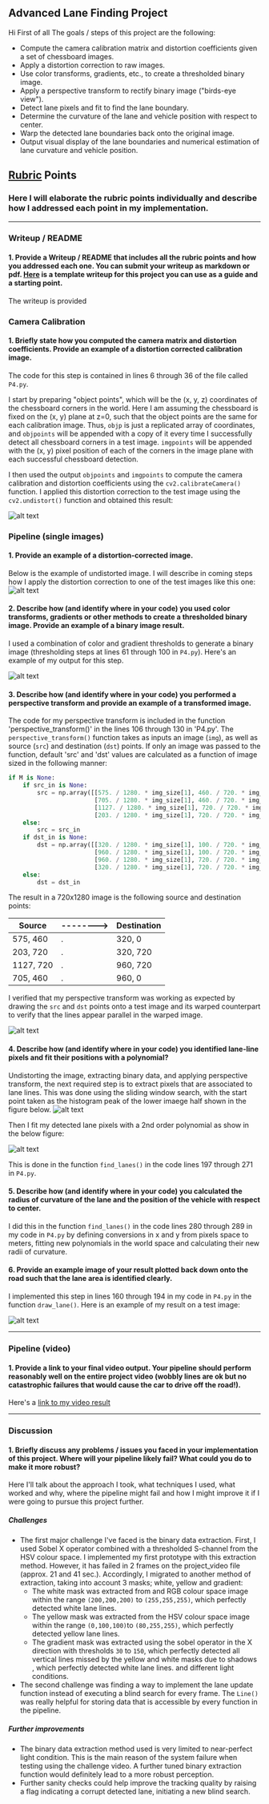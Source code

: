 ## Advanced Lane Finding Project

Hi First of all The goals / steps of this project are the following:

* Compute the camera calibration matrix and distortion coefficients given a set of chessboard images.
* Apply a distortion correction to raw images.
* Use color transforms, gradients, etc., to create a thresholded binary image.
* Apply a perspective transform to rectify binary image ("birds-eye view").
* Detect lane pixels and fit to find the lane boundary.
* Determine the curvature of the lane and vehicle position with respect to center.
* Warp the detected lane boundaries back onto the original image.
* Output visual display of the lane boundaries and numerical estimation of lane curvature and vehicle position.

[//]: # (Image References)

[image1]: ./md_images/undist_chess.png "Undistorted"
[image2]: ./test_images/undistorted/test2.jpg "Road Transformed"
[image3]: ./test_images/binary/test2.jpg "Binary Example"
[image4]: ./md_images/perspective_test2.png "Warp Example"
[image7]: ./md_images/histogram.png "histogram"
[image5]: ./examples/color_fit_lines.jpg "Fit Visual"
[image6]: ./output_images/test2.jpg "Output"
[video1]: ./project_video_lanes.mp4 "Video"

## [Rubric](https://review.udacity.com/#!/rubrics/571/view) Points

### Here I will elaborate the rubric points individually and describe how I addressed each point in my implementation.  

---

### Writeup / README

#### 1. Provide a Writeup / README that includes all the rubric points and how you addressed each one.  You can submit your writeup as markdown or pdf.  [Here](https://github.com/udacity/CarND-Advanced-Lane-Lines/blob/master/writeup_template.md) is a template writeup for this project you can use as a guide and a starting point.  

The writeup is provided

### Camera Calibration

#### 1. Briefly state how you computed the camera matrix and distortion coefficients. Provide an example of a distortion corrected calibration image.

The code for this step is contained in lines 6 through 36 of the file called `P4.py`.  

I start by preparing "object points", which will be the (x, y, z) coordinates of the chessboard corners in the world. Here I am assuming the chessboard is fixed on the (x, y) plane at z=0, such that the object points are the same for each calibration image.  Thus, `objp` is just a replicated array of coordinates, and `objpoints` will be appended with a copy of it every time I successfully detect all chessboard corners in a test image.  `imgpoints` will be appended with the (x, y) pixel position of each of the corners in the image plane with each successful chessboard detection.  

I then used the output `objpoints` and `imgpoints` to compute the camera calibration and distortion coefficients using the `cv2.calibrateCamera()` function.  I applied this distortion correction to the test image using the `cv2.undistort()` function and obtained this result: 

![alt text][image1]

### Pipeline (single images)

#### 1. Provide an example of a distortion-corrected image.

Below is the example of undistorted image. I will describe in coming steps how I apply the distortion correction to one of the test images like this one:
![alt text][image2]

#### 2. Describe how (and identify where in your code) you used color transforms, gradients or other methods to create a thresholded binary image.  Provide an example of a binary image result.

I used a combination of color and gradient thresholds to generate a binary image (thresholding steps at lines 61 through 100 in `P4.py`).  Here's an example of my output for this step.  

![alt text][image3]

#### 3. Describe how (and identify where in your code) you performed a perspective transform and provide an example of a transformed image.

The code for my perspective transform is included in the function 'perspective_transform()' in the lines 106 through 130 in 'P4.py'.  The `perspective_transform()` function takes as inputs an image (`img`), as well as source (`src`) and destination (`dst`) points. If only an image was passed to the function, default 'src' and 'dst' values are calculated as a function of image sized in the following manner:

```python
if M is None:
    if src_in is None:
        src = np.array([[575. / 1280. * img_size[1], 460. / 720. * img_size[0]],
                        [705. / 1280. * img_size[1], 460. / 720. * img_size[0]],
                        [1127. / 1280. * img_size[1], 720. / 720. * img_size[0]],
                        [203. / 1280. * img_size[1], 720. / 720. * img_size[0]]], np.float32)
    else:
        src = src_in
    if dst_in is None:
        dst = np.array([[320. / 1280. * img_size[1], 100. / 720. * img_size[0]],
                        [960. / 1280. * img_size[1], 100. / 720. * img_size[0]],
                        [960. / 1280. * img_size[1], 720. / 720. * img_size[0]],
                        [320. / 1280. * img_size[1], 720. / 720. * img_size[0]]], np.float32)
    else:
        dst = dst_in
```

The result in a 720x1280 image is the following source and destination points:

| Source        |-------->| Destination   | 
|---------------|-|---------------| 
| 575, 460      |.| 320, 0        | 
| 203, 720      |.| 320, 720      |
| 1127, 720     |.| 960, 720      |
| 705, 460      |.| 960, 0        |

I verified that my perspective transform was working as expected by drawing the `src` and `dst` points onto a test image and its warped counterpart to verify that the lines appear parallel in the warped image.

![alt text][image4]

#### 4. Describe how (and identify where in your code) you identified lane-line pixels and fit their positions with a polynomial?

Undistorting the image, extracting binary data, and applying perspective transform, the next required step is to extract pixels that are associated to lane lines. This was done using the sliding window search, with the start point taken as the histogram peak of the lower imaege half shown in the figure below.
![alt text][image7]

Then I fit my detected lane pixels with a 2nd order polynomial as show in the below figure:

![alt text][image5]

This is done in the function `find_lanes()` in the code lines 197 through 271 in `P4.py`.

#### 5. Describe how (and identify where in your code) you calculated the radius of curvature of the lane and the position of the vehicle with respect to center.

I did this in the function `find_lanes()` in the code lines 280 through 289 in my code in `P4.py` by defining conversions in x and y from pixels space to meters, fitting new polynomials in the world space and calculating their new radii of curvature.

#### 6. Provide an example image of your result plotted back down onto the road such that the lane area is identified clearly.

I implemented this step in lines 160 through 194 in my code in `P4.py` in the function `draw_lane()`.  Here is an example of my result on a test image:

![alt text][image6]

---

### Pipeline (video)

#### 1. Provide a link to your final video output.  Your pipeline should perform reasonably well on the entire project video (wobbly lines are ok but no catastrophic failures that would cause the car to drive off the road!).

Here's a [link to my video result](./project_video_lanes.mp4)

---

### Discussion

#### 1. Briefly discuss any problems / issues you faced in your implementation of this project.  Where will your pipeline likely fail?  What could you do to make it more robust?

Here I'll talk about the approach I took, what techniques I used, what worked and why, where the pipeline might fail and how I might improve it if I were going to pursue this project further.  

##### Challenges
* The first major challenge I've faced is the binary data extraction. First, I used Sobel X operator combined with a thresholded S-channel from the HSV colour space. I implemented my first prototype with this extraction method. However, it has failed in 2 frames on the project_video file (approx. 21 and 41 sec.). Accordingly, I migrated to another method of extraction, taking into account 3 masks; white, yellow and gradient: 
  - The white mask was extracted from and RGB colour space image within the range `(200,200,200)` to `(255,255,255)`, which perfectly detected white lane lines.
  - The yellow mask was extracted from the HSV colour space image within the range `(0,100,100)`to `(80,255,255)`, which perfectly detected yellow lane lines.
  - The gradient mask was extracted using the sobel operator in the X direction with thresholds `30` to `150`, which perfectly detected all vertical lines missed by the yellow and white masks due to shadows
, which perfectly detected white lane lines. and different light conditions.
* The second challenge was finding a way to implement the lane update function instead of executing a blind search for every frame. The `Line()` was really helpful for storing data that is accessible by every function in the pipeline.

##### Further improvements 
* The binary data extraction method used is very limited to near-perfect light condition. This is the main reason of the system failure when testing using the challenge video. A further tuned binary extraction function would definitely lead to a more robust perception.
* Further sanity checks could help improve the tracking quality by raising a flag indicating a corrupt detected lane, initiating a new blind search.
